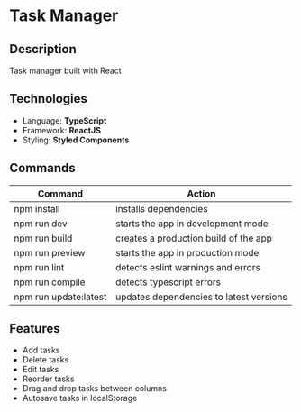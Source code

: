 # Task Manager

## Description

Task manager built with React

## Technologies

- Language: **TypeScript**
- Framework: **ReactJS**
- Styling: **Styled Components**

## Commands

| Command               | Action                                  |
| --------------------- | --------------------------------------- |
| npm install           | installs dependencies                   |
| npm run dev           | starts the app in development mode      |
| npm run build         | creates a production build of the app   |
| npm run preview       | starts the app in production mode       |
| npm run lint          | detects eslint warnings and errors      |
| npm run compile       | detects typescript errors               |
| npm run update:latest | updates dependencies to latest versions |

## Features

- Add tasks
- Delete tasks
- Edit tasks
- Reorder tasks
- Drag and drop tasks between columns
- Autosave tasks in localStorage
